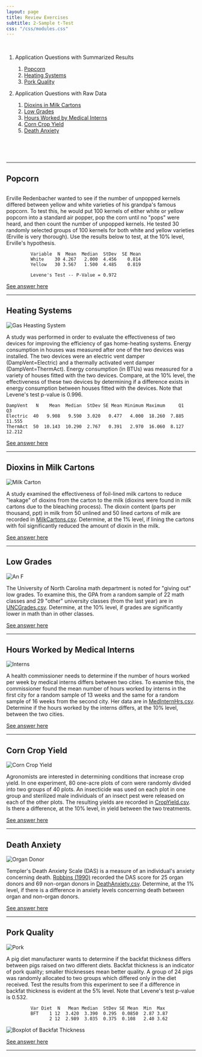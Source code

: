 ```yaml
---
layout: page
title: Review Exercises
subtitle: 2-Sample t-Test
css: "/css/modules.css"
---
```


&nbsp;

1. Application Questions with Summarized Results
    1. [Popcorn](#popcorn)
    1. [Heating Systems](#heating-systems)
    1. [Pork Quality](#pork-quality)

1. Application Questions with Raw Data
    1. [Dioxins in Milk Cartons](#dioxins-in-milk-cartons)
    1. [Low Grades](#low-grades)
    1. [Hours Worked by Medical Interns](#hours-worked-by-medical-interns)
    1. [Corn Crop Yield](#corn-crop-yield)
    1. [Death Anxiety](#death-anxiety)

&nbsp;

&nbsp;

----

## Popcorn
<img src="zimgs/popcorn.jpg" alt="" class="img-right">

Erville Redenbacher wanted to see if the number of unpopped kernels differed between yellow and white varieties of his grandpa's famous popcorn. To test this, he would put 100 kernels of either white or yellow popcorn into a standard air popper, pop the corn until no "pops" were heard, and then count the number of unpopped kernels. He tested 30 randomly selected groups of 100 kernels for both white and yellow varieties (Erville is very thorough). Use the results below to test, at the 10% level, Erville's hypothesis.

```
         Variable  N  Mean  Median  StDev  SE Mean
         White    30 4.267   2.000  4.456    0.814
         Yellow   30 3.567   1.500  4.485    0.819

         Levene's Test -- P-Value = 0.972
```

[See answer here](zRevExAns/2Samplet.html#popcorn)

----

## Heating Systems
<img src="zimgs/gas-heating-system.jpg" alt="Gas Heasting System" class="img-right">

A study was performed in order to evaluate the effectiveness of two devices for improving the efficiency of gas home-heating systems. Energy consumption in houses was measured after one of the two devices was installed. The two devices were an electric vent damper (DampVent=Electric) and a thermally activated vent damper (DampVent=ThermAct). Energy consumption (in BTUs) was measured for a variety of houses fitted with the two devices. Compare, at the 10% level, the effectiveness of these two devices by determining if a difference exists in energy consumption between houses fitted with the devices. Note that Levene's test p-value is 0.996.

```
DampVent   N    Mean  Median  StDev SE Mean Minimum Maximum     Q1     Q3
Electric  40   9.908   9.590  3.020   0.477   4.000  18.260  7.885 11.555
ThermAct  50  10.143  10.290  2.767   0.391   2.970  16.060  8.127 12.212
```

[See answer here](zRevExAns/2Samplet.html#heating-systems)

----
## Dioxins in Milk Cartons
<img src="zimgs/milk-carton.jpg" alt="Milk Carton" class="img-right">

A study examined the effectiveness of foil-lined milk cartons to reduce "leakage" of dioxins from the carton to the milk (dioxins were found in milk cartons due to the bleaching process). The dioxin content (parts per thousand, ppt) in milk from 50 unlined and 50 lined cartons of milk are recorded in [MilkCartons.csv](https://raw.githubusercontent.com/droglenc/NCData/master/MilkCartons.csv). Determine, at the 1% level, if lining the cartons with foil significantly reduced the amount of dioxin in the milk.

[See answer here](zRevExAns/2Samplet.html#dioxins-in-milk-cartons)

----

## Low Grades
<img src="zimgs/F-grade.jpg" alt="An F" class="img-right">

The University of North Carolina math department is noted for "giving out" low grades. To examine this, the GPA from a random sample of 22 math classes and 29 "other" university classes (from the last year) are in [UNCGrades.csv](https://raw.githubusercontent.com/droglenc/NCData/master/UNCgrades.csv). Determine, at the 10% level, if grades are significantly lower in math than in other classes.

[See answer here](zRevExAns/2Samplet.html#low-grades)

----

## Hours Worked by Medical Interns
<img src="zimgs/interns.jpg" alt="Interns" class="img-right">

A health commissioner needs to determine if the number of hours worked per week by medical interns differs between two cities. To examine this, the commissioner found the mean number of hours worked by interns in the first city for a random sample of 13 weeks and the same for a random sample of 16 weeks from the second city. Her data are in [MedInternHrs.csv](https://sites.google.com/site/ncstats/data/MedInternHrs.csv). Determine if the hours worked by the interns differs, at the 10% level, between the two cities.

[See answer here](zRevExAns/2Samplet.html#hours-worked-by-medical-interns)

----

## Corn Crop Yield
<img src="zimgs/corn-crop-yield.jpg" alt="Corn Crop Yield" class="img-right">

Agronomists are interested in determining conditions that increase crop yield. In one experiment, 80 one-acre plots of corn were randomly divided into two groups of 40 plots. An insecticide was used on each plot in one group and sterilized male individuals of an insect pest were released on each of the other plots. The resulting yields are recorded in [CropYield.csv](https://raw.githubusercontent.com/droglenc/NCData/master/CropYield.csv). Is there a difference, at the 10% level, in yield between the two treatments.

[See answer here](zRevExAns/2Samplet.html#corn-crop-yield)

----

## Death Anxiety
<img src="zimgs/organ-donor.png" alt="Organ Donor" class="img-right">

Templer's Death Anxiety Scale (DAS) is a measure of an individual's anxiety concerning death. [Robbins (1990)](http://www.tandfonline.com/doi/abs/10.1080/07481189008252363) recorded the DAS score for 25 organ donors and 69 non-organ donors in [DeathAnxiety.csv](https://raw.githubusercontent.com/droglenc/NCData/master/DeathAnxiety.csv). Determine, at the 1% level, if there is a difference in anxiety levels concerning death between organ and non-organ donors.

[See answer here](zRevExAns/2Samplet.html#death-anxiety)

----

## Pork Quality
<img src="zimgs/pork-stamp.jpg" alt="Pork" class="img-right">

A pig diet manufacturer wants to determine if the backfat thickness differs between pigs raised on two different diets. Backfat thickness is an indicator of pork quality; smaller thicknesses mean better quality. A group of 24 pigs was randomly allocated to two groups which differed only in the diet received. Test the results from this experiment to see if a difference in backfat thickness is evident at the 5% level. Note that Levene's test p-value is 0.532.

```
         Var Diet  N   Mean Median  StDev SE Mean  Min  Max
         BFT    1 12  3.420  3.390  0.295  0.0850  2.87 3.87
                2 12  2.989  3.035  0.375  0.108   2.40 3.62
```

<img src="zimgs/t2pigbft.png" alt="Boxplot of Backfat Thickness" class="img-right">

[See answer here](zRevExAns/2Samplet.html#pork-quality)

----

